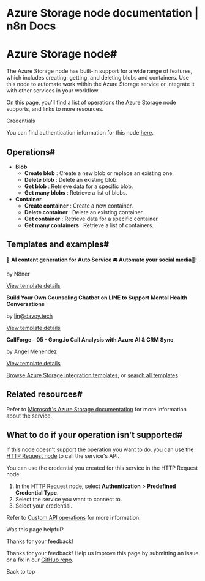 # Azure Storage node documentation | n8n Docs

[ ](https://github.com/n8n-io/n8n-docs/edit/main/docs/integrations/builtin/app-nodes/n8n-nodes-base.azurestorage.md "Edit this page")

# Azure Storage node#

The Azure Storage node has built-in support for a wide range of features, which includes creating, getting, and deleting blobs and containers. Use this node to automate work within the Azure Storage service or integrate it with other services in your workflow.

On this page, you'll find a list of operations the Azure Storage node supports, and links to more resources.

Credentials

You can find authentication information for this node [here](../../credentials/azurestorage/).

## Operations#

  * **Blob**
    * **Create blob** : Create a new blob or replace an existing one.
    * **Delete blob** : Delete an existing blob.
    * **Get blob** : Retrieve data for a specific blob.
    * **Get many blobs** : Retrieve a list of blobs.
  * **Container**
    * **Create container** : Create a new container.
    * **Delete container** : Delete an existing container.
    * **Get container** : Retrieve data for a specific container.
    * **Get many containers** : Retrieve a list of containers.

## Templates and examples#

**🤖 AI content generation for Auto Service 🚘 Automate your social media📲!**

by N8ner

[View template details](https://n8n.io/workflows/4600-ai-content-generation-for-auto-service-automate-your-social-media/)

**Build Your Own Counseling Chatbot on LINE to Support Mental Health Conversations**

by lin@davoy.tech

[View template details](https://n8n.io/workflows/2975-build-your-own-counseling-chatbot-on-line-to-support-mental-health-conversations/)

**CallForge - 05 - Gong.io Call Analysis with Azure AI & CRM Sync**

by Angel Menendez

[View template details](https://n8n.io/workflows/3035-callforge-05-gongio-call-analysis-with-azure-ai-and-crm-sync/)

[Browse Azure Storage integration templates](https://n8n.io/integrations/azure-storage/), or [search all templates](https://n8n.io/workflows/)

## Related resources#

Refer to [Microsoft's Azure Storage documentation](https://learn.microsoft.com/en-us/rest/api/storageservices/) for more information about the service.

## What to do if your operation isn't supported#

If this node doesn't support the operation you want to do, you can use the [HTTP Request node](../../core-nodes/n8n-nodes-base.httprequest/) to call the service's API.

You can use the credential you created for this service in the HTTP Request node: 

  1. In the HTTP Request node, select **Authentication** > **Predefined Credential Type**.
  2. Select the service you want to connect to.
  3. Select your credential.

Refer to [Custom API operations](../../../custom-operations/) for more information.

Was this page helpful? 

Thanks for your feedback! 

Thanks for your feedback! Help us improve this page by submitting an issue or a fix in our [GitHub repo](https://github.com/n8n-io/n8n-docs). 

Back to top